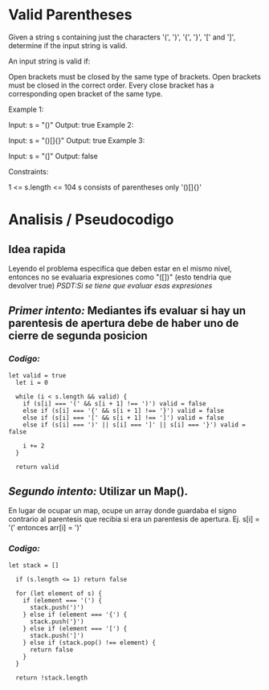 # Valid Parentheses

Given a string s containing just the characters '(', ')', '{', '}', '[' and ']', determine if the input string is valid.

An input string is valid if:

Open brackets must be closed by the same type of brackets.
Open brackets must be closed in the correct order.
Every close bracket has a corresponding open bracket of the same type.

Example 1:

Input: s = "()"
Output: true
Example 2:

Input: s = "()[]{}"
Output: true
Example 3:

Input: s = "(]"
Output: false

Constraints:

1 <= s.length <= 104
s consists of parentheses only '()[]{}'

# Analisis / Pseudocodigo

## Idea rapida

Leyendo el problema especifica que deben estar en el mismo nivel, entonces no se evaluaria expresiones como "([])" (esto tendria que devolver true) _PSDT:Si se tiene que evaluar esas expresiones_

## _Primer intento:_ Mediantes ifs evaluar si hay un parentesis de apertura debe de haber uno de cierre de segunda posicion

### _Codigo:_

```
let valid = true
  let i = 0

  while (i < s.length && valid) {
    if (s[i] === '(' && s[i + 1] !== ')') valid = false
    else if (s[i] === '{' && s[i + 1] !== '}') valid = false
    else if (s[i] === '[' && s[i + 1] !== ']') valid = false
    else if (s[i] === ')' || s[i] === ']' || s[i] === '}') valid = false

    i += 2
  }

  return valid
```

## _Segundo intento:_ Utilizar un Map().

En lugar de ocupar un map, ocupe un array donde guardaba el signo contrario al parentesis que recibia si era un parentesis de apertura.
Ej. s[i] = '(' entonces arr[i] = ')'

### _Codigo:_

```
let stack = []

  if (s.length <= 1) return false

  for (let element of s) {
    if (element === '(') {
      stack.push(')')
    } else if (element === '{') {
      stack.push('}')
    } else if (element === '[') {
      stack.push(']')
    } else if (stack.pop() !== element) {
      return false
    }
  }

  return !stack.length
```
